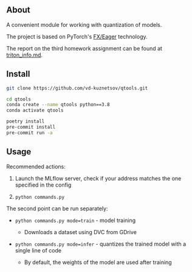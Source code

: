 ## About

A convenient module for working with quantization of models.

The project is based on PyTorch's
[FX/Eager](https://pytorch.org/docs/stable/quantization.html) technology.

The report on the third homework assignment can be found at [triton_info.md](./triton_info.md).

## Install

```bash
git clone https://github.com/vd-kuznetsov/qtools.git

cd qtools
conda create --name qtools python==3.8
conda activate qtools

poetry install
pre-commit install
pre-commit run -a
```

## Usage

Recommended actions:

1. Launch the MLflow server, check if your address matches the one specified in
   the config

2. `python commands.py`

The second point can be run separately:

- `python commands.py mode=train` - model training

  - Downloads a dataset using DVC from GDrive

- `python commands.py mode=infer` - quantizes the trained model with a single
  line of code

  - By default, the weights of the model are used after training
